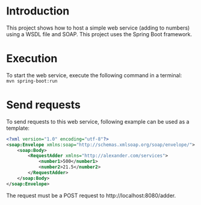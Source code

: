 # Introduction

This project shows how to host a simple web service (adding to numbers) using a WSDL file and SOAP. This project uses
the Spring Boot framework.

# Execution

To start the web service, execute the following command in a terminal:<br>
``mvn spring-boot:run``

# Send requests
To send requests to this web service, following example can be used as a template:
```xml
<?xml version="1.0" encoding="utf-8"?>
<soap:Envelope xmlns:soap="http://schemas.xmlsoap.org/soap/envelope/">
    <soap:Body>
        <RequestAdder xmlns="http://alexander.com/services">
            <number1>500</number1>
            <number2>21.5</number2>
        </RequestAdder>
    </soap:Body>
</soap:Envelope>
```
The request must be a POST request to http://localhost:8080/adder.
